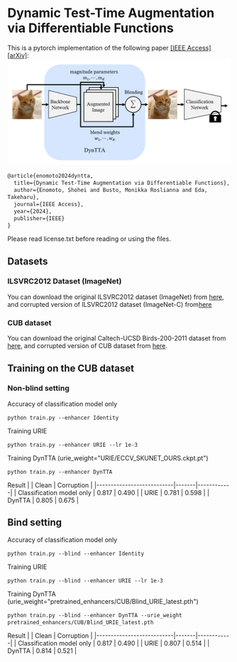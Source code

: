 # Dynamic Test-Time Augmentation via Differentiable Functions
This is a pytorch implementation of the following paper [[IEEE Access]](https://TBD) [[arXiv]](https://arxiv.org/abs/2212.04681):  
![dyntta_arch](./image/dyntta_arch.png)
```
@article{enomoto2024dyntta,
  title={Dynamic Test-Time Augmentation via Differentiable Functions},
  author={Enomoto, Shohei and Busto, Monikka Roslianna and Eda, Takeharu},
  journal={IEEE Access},
  year={2024},
  publisher={IEEE}
}
```
Please read license.txt before reading or using the files.  

## Datasets
### ILSVRC2012 Dataset (ImageNet)

You can download the original ILSVRC2012 dataset (ImageNet) from [here](http://image-net.org/challenges/LSVRC/2012/), and corrupted version of ILSVRC2012 dataset (ImageNet-C) from[here](https://zenodo.org/records/2235448)

### CUB dataset

You can download the original Caltech-UCSD Birds-200-2011 dataset from [here](https://www.vision.caltech.edu/datasets/cub_200_2011/), and corrupted version of CUB dataset from [here](https://postechackr-my.sharepoint.com/:u:/g/personal/postekian_postech_ac_kr/EayI2FO8LT1PgFipwuUmLjsB3SEw585Nw9HcxUMO438LbA?e=j990QH).


## Training on the CUB dataset
### Non-blind setting
Accuracy of classification model only
```
python train.py --enhancer Identity
```

Training URIE
```
python train.py --enhancer URIE --lr 1e-3 
```

Training DynTTA (urie_weight="URIE/ECCV_SKUNET_OURS.ckpt.pt")
```
python train.py --enhancer DynTTA 
```

Result
|                           | Clean | Corruption |
|---------------------------|-------|------------|
| Classification model only | 0.817 | 0.490      |
| URIE                      | 0.781 | 0.598      |
| DynTTA                    | 0.805 | 0.675      |


## Bind setting
Accuracy of classification model only
```
python train.py --blind --enhancer Identity 
```

Training URIE
```
python train.py --blind --enhancer URIE --lr 1e-3 
```

Training DynTTA (urie_weight="pretrained_enhancers/CUB/Blind_URIE_latest.pth")
```
python train.py --blind --enhancer DynTTA --urie_weight pretrained_enhancers/CUB/Blind_URIE_latest.pth
```

Result
|                           | Clean | Corruption |
|---------------------------|-------|------------|
| Classification model only | 0.817 | 0.490      |
| URIE                      | 0.807 | 0.514      |
| DynTTA                    | 0.814 | 0.521      |